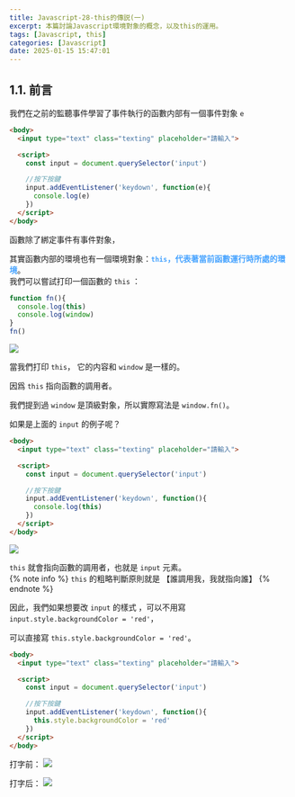 ```yaml
---
title: Javascript-28-this的傳説(一)
excerpt: 本篇討論Javascript環境對象的概念，以及this的運用。
tags: [Javascript, this] 
categories: [Javascript]
date: 2025-01-15 15:47:01
---
```


## 1.1. 前言
我們在之前的監聽事件學習了事件執行的函數内部有一個事件對象 `e`

```html
<body>
  <input type="text" class="texting" placeholder="請輸入">

  <script>
    const input = document.querySelector('input')

    //按下按鍵
    input.addEventListener('keydown', function(e){
      console.log(e)
    })
  </script>
</body>
```

函數除了綁定事件有事件對象，

其實函數内部的環境也有一個環境對象：<font color="#46A3FF">**`this`，代表著當前函數運行時所處的環境**</font>。
<br>
我們可以嘗試打印一個函數的 `this` ：

```javascript
function fn(){
  console.log(this)
  console.log(window)
}
fn()
```

![](/img/JS/JS-27-1.png) 

當我們打印 `this`， 它的内容和 `window` 是一樣的。

因爲 `this` 指向函數的調用者。

我們提到過 `window` 是頂級對象，所以實際寫法是 `window.fn()`。
<br>

如果是上面的 `input` 的例子呢？

```html
<body>
  <input type="text" class="texting" placeholder="請輸入">

  <script>
    const input = document.querySelector('input')

    //按下按鍵
    input.addEventListener('keydown', function(){
      console.log(this)
    })
  </script>
</body>
```

![](/img/JS/JS-27-2.png) 

`this` 就會指向函數的調用者，也就是 `input` 元素。
<br>
{% note info %}
`this` 的粗略判斷原則就是 【誰調用我，我就指向誰】 
{% endnote %}
<br>

因此，我們如果想要改 `input` 的樣式 ，可以不用寫 `input.style.backgroundColor = 'red'`，

可以直接寫 `this.style.backgroundColor = 'red'`。

```html
<body>
  <input type="text" class="texting" placeholder="請輸入">

  <script>
    const input = document.querySelector('input')

    //按下按鍵
    input.addEventListener('keydown', function(){
      this.style.backgroundColor = 'red'
    })
  </script>
</body>
```
打字前：
![](/img/JS/JS-27-3.png) 
<br>

打字后：
![](/img/JS/JS-27-4.png) 

